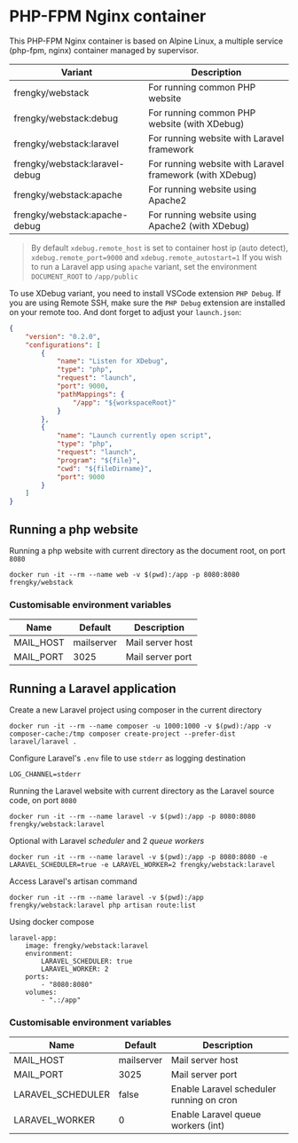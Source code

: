 # PHP-FPM Nginx container

This PHP-FPM Nginx container is based on Alpine Linux, a multiple service (php-fpm, nginx) container managed by supervisor.

| Variant  | Description |
|---|---|
| frengky/webstack | For running common PHP website |
| frengky/webstack:debug | For running common PHP website (with XDebug) |
| frengky/webstack:laravel | For running website with Laravel framework |
| frengky/webstack:laravel-debug | For running website with Laravel framework (with XDebug) |
| frengky/webstack:apache | For running website using Apache2 |
| frengky/webstack:apache-debug | For running website using Apache2 (with XDebug) |

> By default `xdebug.remote_host` is set to container host ip (auto detect), `xdebug.remote_port=9000` and `xdebug.remote_autostart=1`
> If you wish to run a Laravel app using `apache` variant, set the environment `DOCUMENT_ROOT` to `/app/public`

To use XDebug variant, you need to install VSCode extension `PHP Debug`.
If you are using Remote SSH, make sure the `PHP Debug` extension are installed on your remote too.
And dont forget to adjust your `launch.json`:
```json
{
    "version": "0.2.0",
    "configurations": [
        {
            "name": "Listen for XDebug",
            "type": "php",
            "request": "launch",
            "port": 9000,
            "pathMappings": {
                "/app": "${workspaceRoot}"
            }
        },
        {
            "name": "Launch currently open script",
            "type": "php",
            "request": "launch",
            "program": "${file}",
            "cwd": "${fileDirname}",
            "port": 9000
        }
    ]
}
```

## Running a php website
Running a php website with current directory as the document root, on port `8080`
```
docker run -it --rm --name web -v $(pwd):/app -p 8080:8080 frengky/webstack
```

### Customisable environment variables
| Name | Default | Description |
|---|---|---|
| MAIL_HOST | mailserver | Mail server host |
| MAIL_PORT | 3025 | Mail server port |

## Running a Laravel application
Create a new Laravel project using composer in the current directory
```
docker run -it --rm --name composer -u 1000:1000 -v $(pwd):/app -v composer-cache:/tmp composer create-project --prefer-dist laravel/laravel .
```

Configure Laravel's `.env` file to use `stderr` as logging destination
```
LOG_CHANNEL=stderr
```

Running the Laravel website with current directory as the Laravel source code, on port `8080`
```
docker run -it --rm --name laravel -v $(pwd):/app -p 8080:8080 frengky/webstack:laravel
```

Optional with Laravel *scheduler* and 2 *queue workers*
```
docker run -it --rm --name laravel -v $(pwd):/app -p 8080:8080 -e LARAVEL_SCHEDULER=true -e LARAVEL_WORKER=2 frengky/webstack:laravel
```

Access Laravel's artisan command
```
docker run -it --rm --name laravel -v $(pwd):/app frengky/webstack:laravel php artisan route:list
```

Using docker compose
```
laravel-app:
    image: frengky/webstack:laravel
    environment:
        LARAVEL_SCHEDULER: true
        LARAVEL_WORKER: 2
    ports:
        - "8080:8080"
    volumes:
        - ".:/app"
```

### Customisable environment variables
| Name | Default | Description |
|---|---|---|
| MAIL_HOST | mailserver | Mail server host |
| MAIL_PORT | 3025 | Mail server port |
| LARAVEL_SCHEDULER | false | Enable Laravel scheduler running on cron |
| LARAVEL_WORKER | 0 | Enable Laravel queue workers (int) |